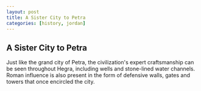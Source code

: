 ```yaml
---
layout: post
title: A Sister City to Petra
categories: [history, jordan]
---
```


## A Sister City to Petra

Just like the grand city of Petra, the civilization's expert craftsmanship can be seen throughout Hegra, including wells and stone-lined water channels. Roman influence is also present in the form of defensive walls, gates and towers that once encircled the city.